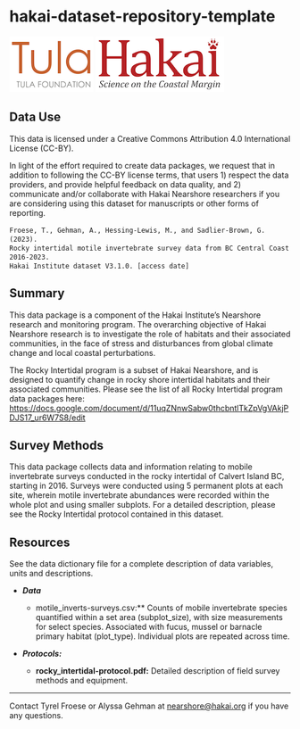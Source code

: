 # hakai-dataset-repository-template

<div float="left">
<img src=docs/logos/tula-logo.png />
<img src=docs/logos/hakai-logo.png />
</div>

## Data Use

This data is licensed under a Creative Commons Attribution 4.0 International 
License (CC-BY).

In light of the effort required to create data packages, we request that in
addition to following the CC-BY license terms, that users 1) respect the data 
providers, and provide helpful feedback on data quality, and 2) communicate 
and/or collaborate with Hakai Nearshore researchers if you are considering 
using this dataset for manuscripts or other forms of reporting.

```
Froese, T., Gehman, A., Hessing-Lewis, M., and Sadlier-Brown, G. (2023). 
Rocky intertidal motile invertebrate survey data from BC Central Coast 2016-2023. 
Hakai Institute dataset V3.1.0. [access date]
```

## Summary

This data package is a component of the Hakai Institute’s Nearshore 
research and monitoring program. The overarching objective of Hakai Nearshore 
research is to investigate the role of habitats and their associated 
communities, in the face of stress and disturbances from global climate change 
and local coastal perturbations. 

The Rocky Intertidal program is a subset of Hakai Nearshore, and is designed to 
quantify change in rocky shore intertidal habitats and their associated 
communities. Please see the list of all Rocky Intertidal program data packages 
here: 
https://docs.google.com/document/d/11uqZNnwSabw0thcbntlTkZpVgVAkjPDJS17_ur6W7S8/edit 

## Survey Methods

This data package collects data and information relating to mobile 
invertebrate surveys conducted in the rocky intertidal of Calvert Island BC, 
starting in 2016. Surveys were conducted using 5 permanent plots at each site, 
wherein motile invertebrate abundances were recorded within the whole plot and 
using smaller subplots. For a detailed description, please see the Rocky 
Intertidal protocol contained in this dataset.

## Resources

See the data dictionary file for a complete description of data variables, 
units and descriptions.

- ***Data*** 
	- motile_inverts-surveys.csv:** Counts of mobile invertebrate species 
	quantified within a set area (subplot_size), with size measurements for select 
	species. Associated with fucus, mussel or barnacle primary habitat (plot_type). 
	Individual plots are repeated across time.

- ***Protocols:***
	- **rocky_intertidal-protocol.pdf:** Detailed description of field survey 
	methods and equipment. 	

---
Contact Tyrel Froese or Alyssa Gehman at nearshore@hakai.org if you have any 
questions.
